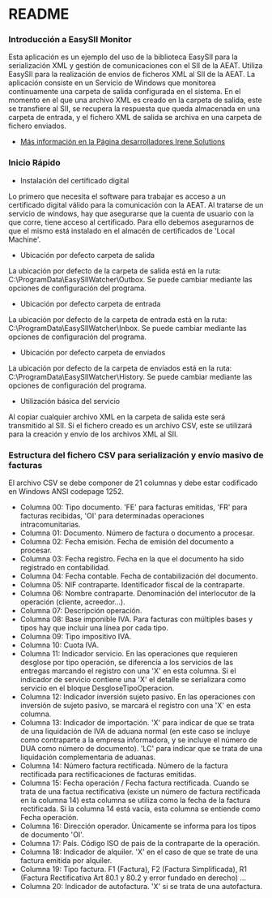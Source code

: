 # README #

### Introducción a EasySII Monitor ###

Esta aplicación es un ejemplo del uso de la biblioteca EasySII para la serialización XML y gestión de comunicaciones con el SII de la AEAT. Utiliza EasySII para la realización de envíos de ficheros XML al SII de la AEAT. 
La aplicación consiste en un Servicio de Windows que monitorea continuamente una carpeta de salida configurada en el sistema. En el momento en el que una archivo XML es creado en la carpeta de salida, este se transfiere al SII, se recupera la respuesta que queda almacenada en una carpeta de entrada, y el fichero XML de salida se archiva en una carpeta de fichero enviados.

* [Más información en la Página desarrolladores Irene Solutions](https://www.irenesolutions.com/developers.html#sii)

### Inicio Rápido ###

* Instalación del certificado digital

Lo primero que necesita el software para trabajar es acceso a un certificado digital válido para la comunicación con la AEAT. Al tratarse de un servicio de windows, hay que asegurarse que la cuenta de usuario con la que corre, tiene acceso al certificado. Para ello debemos asegurarnos de que el mismo está instalado en el almacén de certificados de 'Local Machine'.

* Ubicación por defecto carpeta de salida

La ubicación por defecto de la carpeta de salida está en la ruta: C:\ProgramData\EasySIIWatcher\Outbox. Se puede cambiar mediante las opciones de configuración del programa.

* Ubicación por defecto carpeta de entrada

La ubicación por defecto de la carpeta de entrada está en la ruta: C:\ProgramData\EasySIIWatcher\Inbox. Se puede cambiar mediante las opciones de configuración del programa.

* Ubicación por defecto carpeta de enviados

La ubicación por defecto de la carpeta de envíados está en la ruta: C:\ProgramData\EasySIIWatcher\History. Se puede cambiar mediante las opciones de configuración del programa.

* Utilización básica del servicio

Al copiar cualquier archivo XML en la carpeta de salida este será transmitido al SII. Si el fichero creado es un archivo CSV, este se utilizará para la creación y envío de los archivos XML al SII.

### Estructura del fichero CSV para serialización y envío masivo de facturas ###

El archivo CSV se debe componer de 21 columnas y debe estar codificado en Windows ANSI codepage 1252.  
- Columna 00: Tipo documento. 'FE' para facturas emitidas, 'FR' para facturas recibidas, 'OI' para determinadas operaciones intracomunitarias.  
- Columna 01: Documento. Número de factura o documento a procesar.
- Columna 02: Fecha emisión. Fecha de emisión del documento a procesar.  
- Columna 03: Fecha registro. Fecha en la que el documento ha sido registrado en contabilidad.
- Columna 04: Fecha contable. Fecha de contabilización del documento.
- Columna 05: NIF contraparte. Identificador fiscal de la contraparte.
- Columna 06: Nombre contraparte. Denominación del interlocutor de la operación (cliente, acreedor...).
- Columna 07: Descripción operación.
- Columna 08: Base imponible IVA. Para facturas con múltiples bases y tipos hay que incluir una línea por cada tipo.
- Columna 09: Tipo impositivo IVA.
- Columna 10: Cuota IVA.
- Columna 11: Indicador servicio. En las operaciones que requieren desglose por tipo operación, se diferencia a los servicios de las entregas marcando el registro con una 'X' en esta columna. Si el indicador de servicio contiene una 'X' el detalle se serializara como servicio en el bloque DesgloseTipoOperacion.
- Columna 12: Indicador inversión sujeto pasivo. En las operaciones con inversión de sujeto pasivo, se marcará el registro con una 'X' en esta columna. 
- Columna 13: Indicador de importación. 'X' para indicar de que se trata de una liquidación de IVA de aduana normal (en este caso se incluye como contraparte a la empresa informadora, y se incluye el número de DUA como número de documento). 'LC' para indicar que se trata de una liquidación complementaria de aduanas.
- Columna 14: Número factura rectificada. Número de la factura rectificada para rectificaciones de facturas emitidas.
- Columna 15: Fecha operación / Fecha factura rectificada. Cuando se trata de una factua rectificativa (existe un número de factura    rectificada en la columna 14) esta columna se utiliza como la fecha de la factura rectificada. Si la columna 14 está vacía, esta columna se entiende como Fecha operación.
- Columna 16: Dirección operador. Únicamente se informa para los tipos de documento 'OI'.
- Columna 17: País. Código ISO de pais de la contraparte de la operación.
- Columna 18: Indicador de alquiler. 'X' en el caso de que se trate de una factura emitida por alquiler.
- Columna 19: Tipo factura. F1 (Factura), F2 (Factura Simplificada), R1 (Factura Rectificativa Art 80.1 y 80.2 y error fundado en derecho) ...
- Columna 20: Indicador de autofactura. 'X' si se trata de una autofactura.

